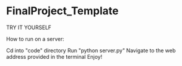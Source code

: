 # FinalProject_Template

TRY IT YOURSELF

How to run on a server: 

Cd into "code" directory
Run "python server.py"
Navigate to the web address provided in the terminal 
Enjoy!

